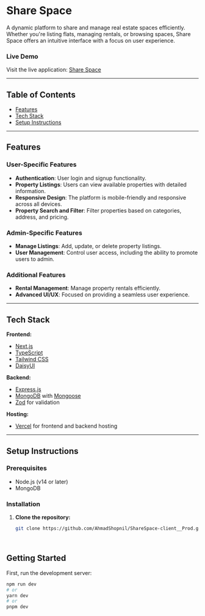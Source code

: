 

# Share Space

A dynamic platform to share and manage real estate spaces efficiently. Whether you're listing flats, managing rentals, or browsing spaces, Share Space offers an intuitive interface with a focus on user experience.

### Live Demo
Visit the live application: [Share Space](https://share-space-tangail.vercel.app/)

---

## Table of Contents
- [Features](#features)
- [Tech Stack](#tech-stack)
- [Setup Instructions](#setup-instructions)

---

## Features

### User-Specific Features
- **Authentication**: User login and signup functionality.
- **Property Listings**: Users can view available properties with detailed information.
- **Responsive Design**: The platform is mobile-friendly and responsive across all devices.
- **Property Search and Filter**: Filter properties based on categories, address, and pricing.
  
### Admin-Specific Features
- **Manage Listings**: Add, update, or delete property listings.
- **User Management**: Control user access, including the ability to promote users to admin.

### Additional Features
- **Rental Management**: Manage property rentals efficiently.
- **Advanced UI/UX**: Focused on providing a seamless user experience.


---

## Tech Stack

**Frontend:**
- [Next.js](https://nextjs.org/)
- [TypeScript](https://www.typescriptlang.org/)
- [Tailwind CSS](https://tailwindcss.com/)
- [DaisyUI](https://daisyui.com/)

**Backend:**
- [Express.js](https://expressjs.com/)
- [MongoDB](https://www.mongodb.com/) with [Mongoose](https://mongoosejs.com/)
- [Zod](https://zod.dev/) for validation

**Hosting:**
- [Vercel](https://vercel.com/) for frontend and backend hosting

---

## Setup Instructions

### Prerequisites
- Node.js (v14 or later)
- MongoDB

### Installation

1. **Clone the repository:**
   ```bash
   git clone https://github.com/AhmadShopnil/ShareSpace-client__Prod.git




## Getting Started

First, run the development server:

```bash
npm run dev
# or
yarn dev
# or
pnpm dev

